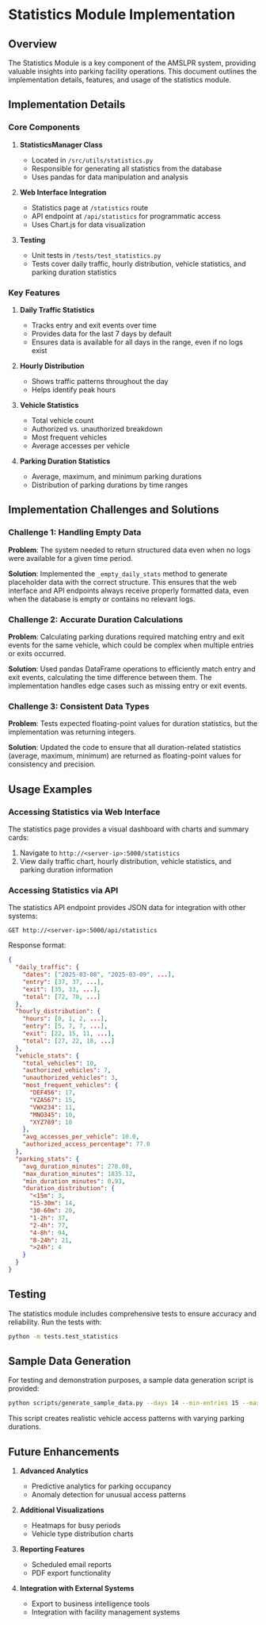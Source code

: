 # Statistics Module Implementation

## Overview

The Statistics Module is a key component of the AMSLPR system, providing valuable insights into parking facility operations. This document outlines the implementation details, features, and usage of the statistics module.

## Implementation Details

### Core Components

1. **StatisticsManager Class**
   - Located in `/src/utils/statistics.py`
   - Responsible for generating all statistics from the database
   - Uses pandas for data manipulation and analysis

2. **Web Interface Integration**
   - Statistics page at `/statistics` route
   - API endpoint at `/api/statistics` for programmatic access
   - Uses Chart.js for data visualization

3. **Testing**
   - Unit tests in `/tests/test_statistics.py`
   - Tests cover daily traffic, hourly distribution, vehicle statistics, and parking duration statistics

### Key Features

1. **Daily Traffic Statistics**
   - Tracks entry and exit events over time
   - Provides data for the last 7 days by default
   - Ensures data is available for all days in the range, even if no logs exist

2. **Hourly Distribution**
   - Shows traffic patterns throughout the day
   - Helps identify peak hours

3. **Vehicle Statistics**
   - Total vehicle count
   - Authorized vs. unauthorized breakdown
   - Most frequent vehicles
   - Average accesses per vehicle

4. **Parking Duration Statistics**
   - Average, maximum, and minimum parking durations
   - Distribution of parking durations by time ranges

## Implementation Challenges and Solutions

### Challenge 1: Handling Empty Data

**Problem**: The system needed to return structured data even when no logs were available for a given time period.

**Solution**: Implemented the `_empty_daily_stats` method to generate placeholder data with the correct structure. This ensures that the web interface and API endpoints always receive properly formatted data, even when the database is empty or contains no relevant logs.

### Challenge 2: Accurate Duration Calculations

**Problem**: Calculating parking durations required matching entry and exit events for the same vehicle, which could be complex when multiple entries or exits occurred.

**Solution**: Used pandas DataFrame operations to efficiently match entry and exit events, calculating the time difference between them. The implementation handles edge cases such as missing entry or exit events.

### Challenge 3: Consistent Data Types

**Problem**: Tests expected floating-point values for duration statistics, but the implementation was returning integers.

**Solution**: Updated the code to ensure that all duration-related statistics (average, maximum, minimum) are returned as floating-point values for consistency and precision.

## Usage Examples

### Accessing Statistics via Web Interface

The statistics page provides a visual dashboard with charts and summary cards:

1. Navigate to `http://<server-ip>:5000/statistics`
2. View daily traffic chart, hourly distribution, vehicle statistics, and parking duration information

### Accessing Statistics via API

The statistics API endpoint provides JSON data for integration with other systems:

```
GET http://<server-ip>:5000/api/statistics
```

Response format:

```json
{
  "daily_traffic": {
    "dates": ["2025-03-08", "2025-03-09", ...],
    "entry": [37, 37, ...],
    "exit": [35, 33, ...],
    "total": [72, 70, ...]
  },
  "hourly_distribution": {
    "hours": [0, 1, 2, ...],
    "entry": [5, 7, 7, ...],
    "exit": [22, 15, 11, ...],
    "total": [27, 22, 18, ...]
  },
  "vehicle_stats": {
    "total_vehicles": 10,
    "authorized_vehicles": 7,
    "unauthorized_vehicles": 3,
    "most_frequent_vehicles": {
      "DEF456": 17,
      "YZA567": 15,
      "VWX234": 11,
      "MNO345": 10,
      "XYZ789": 10
    },
    "avg_accesses_per_vehicle": 10.0,
    "authorized_access_percentage": 77.0
  },
  "parking_stats": {
    "avg_duration_minutes": 278.08,
    "max_duration_minutes": 1835.12,
    "min_duration_minutes": 0.93,
    "duration_distribution": {
      "<15m": 3,
      "15-30m": 14,
      "30-60m": 20,
      "1-2h": 37,
      "2-4h": 77,
      "4-8h": 94,
      "8-24h": 21,
      ">24h": 4
    }
  }
}
```

## Testing

The statistics module includes comprehensive tests to ensure accuracy and reliability. Run the tests with:

```bash
python -m tests.test_statistics
```

## Sample Data Generation

For testing and demonstration purposes, a sample data generation script is provided:

```bash
python scripts/generate_sample_data.py --days 14 --min-entries 15 --max-entries 40
```

This script creates realistic vehicle access patterns with varying parking durations.

## Future Enhancements

1. **Advanced Analytics**
   - Predictive analytics for parking occupancy
   - Anomaly detection for unusual access patterns

2. **Additional Visualizations**
   - Heatmaps for busy periods
   - Vehicle type distribution charts

3. **Reporting Features**
   - Scheduled email reports
   - PDF export functionality

4. **Integration with External Systems**
   - Export to business intelligence tools
   - Integration with facility management systems
